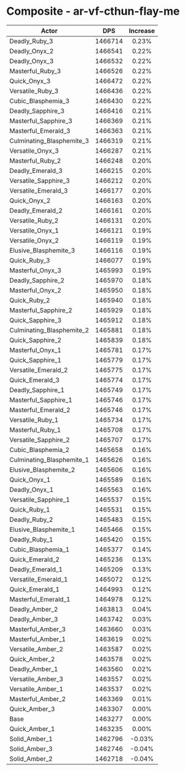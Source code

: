 # Composite - ar-vf-cthun-flay-me
| Actor | DPS | Increase |
|---|:---:|:---:|
|Deadly_Ruby_3|1466714|0.23%|
|Deadly_Onyx_2|1466541|0.22%|
|Deadly_Onyx_3|1466532|0.22%|
|Masterful_Ruby_3|1466526|0.22%|
|Quick_Onyx_3|1466472|0.22%|
|Versatile_Ruby_3|1466436|0.22%|
|Cubic_Blasphemia_3|1466430|0.22%|
|Deadly_Sapphire_3|1466416|0.21%|
|Masterful_Sapphire_3|1466369|0.21%|
|Masterful_Emerald_3|1466363|0.21%|
|Culminating_Blasphemite_3|1466319|0.21%|
|Versatile_Onyx_3|1466287|0.21%|
|Masterful_Ruby_2|1466248|0.20%|
|Deadly_Emerald_3|1466215|0.20%|
|Versatile_Sapphire_3|1466212|0.20%|
|Versatile_Emerald_3|1466177|0.20%|
|Quick_Onyx_2|1466163|0.20%|
|Deadly_Emerald_2|1466161|0.20%|
|Versatile_Ruby_2|1466131|0.20%|
|Versatile_Onyx_1|1466121|0.19%|
|Versatile_Onyx_2|1466119|0.19%|
|Elusive_Blasphemite_3|1466116|0.19%|
|Quick_Ruby_3|1466077|0.19%|
|Masterful_Onyx_3|1465993|0.19%|
|Deadly_Sapphire_2|1465970|0.18%|
|Masterful_Onyx_2|1465950|0.18%|
|Quick_Ruby_2|1465940|0.18%|
|Masterful_Sapphire_2|1465929|0.18%|
|Quick_Sapphire_3|1465912|0.18%|
|Culminating_Blasphemite_2|1465881|0.18%|
|Quick_Sapphire_2|1465839|0.18%|
|Masterful_Onyx_1|1465781|0.17%|
|Quick_Sapphire_1|1465779|0.17%|
|Versatile_Emerald_2|1465775|0.17%|
|Quick_Emerald_3|1465774|0.17%|
|Deadly_Sapphire_1|1465749|0.17%|
|Masterful_Sapphire_1|1465746|0.17%|
|Masterful_Emerald_2|1465746|0.17%|
|Versatile_Ruby_1|1465734|0.17%|
|Masterful_Ruby_1|1465708|0.17%|
|Versatile_Sapphire_2|1465707|0.17%|
|Cubic_Blasphemia_2|1465658|0.16%|
|Culminating_Blasphemite_1|1465626|0.16%|
|Elusive_Blasphemite_2|1465606|0.16%|
|Quick_Onyx_1|1465589|0.16%|
|Deadly_Onyx_1|1465563|0.16%|
|Versatile_Sapphire_1|1465537|0.15%|
|Quick_Ruby_1|1465531|0.15%|
|Deadly_Ruby_2|1465483|0.15%|
|Elusive_Blasphemite_1|1465466|0.15%|
|Deadly_Ruby_1|1465420|0.15%|
|Cubic_Blasphemia_1|1465377|0.14%|
|Quick_Emerald_2|1465236|0.13%|
|Deadly_Emerald_1|1465209|0.13%|
|Versatile_Emerald_1|1465072|0.12%|
|Quick_Emerald_1|1464993|0.12%|
|Masterful_Emerald_1|1464978|0.12%|
|Deadly_Amber_2|1463813|0.04%|
|Deadly_Amber_3|1463742|0.03%|
|Masterful_Amber_3|1463660|0.03%|
|Masterful_Amber_1|1463619|0.02%|
|Versatile_Amber_2|1463587|0.02%|
|Quick_Amber_2|1463578|0.02%|
|Deadly_Amber_1|1463560|0.02%|
|Versatile_Amber_3|1463557|0.02%|
|Versatile_Amber_1|1463537|0.02%|
|Masterful_Amber_2|1463369|0.01%|
|Quick_Amber_3|1463307|0.00%|
|Base|1463277|0.00%|
|Quick_Amber_1|1463235|0.00%|
|Solid_Amber_1|1462796|-0.03%|
|Solid_Amber_3|1462746|-0.04%|
|Solid_Amber_2|1462718|-0.04%|
